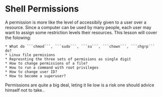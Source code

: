 # Shell Permissions
A permission is more like the level of accessibily given to a user over a resource. Since a computer can be used by many people, each user may want to assign some restriction levels their resources.
This lesson will cover the folowing:

	* What do ```chmod```, ```sudo```, ```su```, ```chown```, ```chgrp``` do?
	* Linux file permisions
	* Represnting the three sets of permisions as single digit
	* How to change permissions of a file?
	* How to run a command with root privileges
	* How to change user ID?
	* How to become a superuser?

Permissions are quite a big deal, leting it lie low is a risk one should advice himself not to take..
